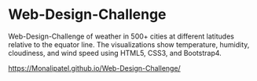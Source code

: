 # Web-Design-Challenge

Web-Design-Challenge of weather in 500+ cities at different latitudes relative to the equator line. The visualizations show temperature, humidity, cloudiness, and wind speed using HTML5, CSS3, and Bootstrap4.

https://Monalipatel.github.io/Web-Design-Challenge/

